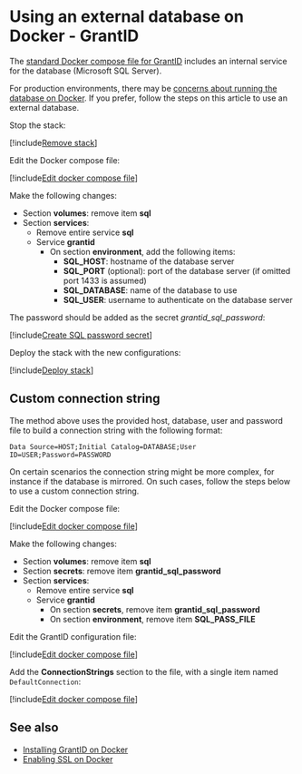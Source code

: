 ﻿# Using an external database on Docker - GrantID

The [standard Docker compose file for GrantID](https://cdn.lacunasoftware.com/grantid/docker/grantid.yml) includes an internal service for the database
(Microsoft SQL Server).

For production environments, there may be [concerns about running the database on Docker](https://vsupalov.com/database-in-docker/). If you prefer,
follow the steps on this article to use an external database.

Stop the stack:

[!include[Remove stack](../../../../../includes/grant-id/docker/remove-stack.md)]

Edit the Docker compose file:

[!include[Edit docker compose file](../../../../../includes/grant-id/docker/edit-compose.md)]

Make the following changes:

* Section **volumes**: remove item **sql**
* Section **services**:
  * Remove entire service **sql**
  * Service **grantid**
    * On section **environment**, add the following items:
      * **SQL_HOST**: hostname of the database server
      * **SQL_PORT** (optional): port of the database server (if omitted port 1433 is assumed)
      * **SQL_DATABASE**: name of the database to use
      * **SQL_USER**: username to authenticate on the database server

The password should be added as the secret *grantid_sql_password*:

[!include[Create SQL password secret](../../../../../includes/grant-id/docker/create-sql-password-secret.md)]

Deploy the stack with the new configurations:

[!include[Deploy stack](../../../../../includes/grant-id/docker/deploy.md)]

## Custom connection string

The method above uses the provided host, database, user and password file to build a connection string with the following format:

```plaintext
Data Source=HOST;Initial Catalog=DATABASE;User ID=USER;Password=PASSWORD
```

On certain scenarios the connection string might be more complex, for instance if the database is mirrored. On such cases, follow
the steps below to use a custom connection string.

Edit the Docker compose file:

[!include[Edit docker compose file](../../../../../includes/grant-id/docker/edit-compose.md)]

Make the following changes:

* Section **volumes**: remove item **sql**
* Section **secrets**: remove item **grantid_sql_password**
* Section **services**:
  * Remove entire service **sql**
  * Service **grantid**
    * On section **secrets**, remove item **grantid_sql_password**
    * On section **environment**, remove item **SQL_PASS_FILE**

Edit the GrantID configuration file:

[!include[Edit docker compose file](../../../../../includes/grant-id/docker/edit-grantid-config.md)]

Add the **ConnectionStrings** section to the file, with a single item named `DefaultConnection`:

[!include[Edit docker compose file](../../../../../includes/grant-id/docker/connection-string.md)]

## See also

* [Installing GrantID on Docker](index.md)
* [Enabling SSL on Docker](enable-ssl.md)
